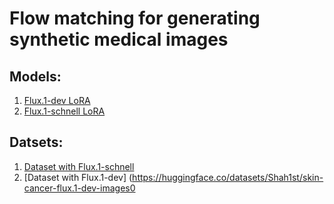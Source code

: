 # Flow matching for generating synthetic medical images
## Models: 
 1) [Flux.1-dev LoRA](https://huggingface.co/Shah1st/skin-cancer-flux.1-dev-lora)
 2) [Flux.1-schnell LoRA](https://huggingface.co/Shah1st/skin-cancer-flux.1-schnell-lora)
## Datsets:
 1) [Dataset with Flux.1-schnell](https://huggingface.co/datasets/Shah1st/skin-cancer-flux.1-schnell-images)
 2) [Dataset with Flux.1-dev] (https://huggingface.co/datasets/Shah1st/skin-cancer-flux.1-dev-images0
